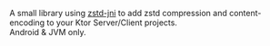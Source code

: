 A small library using [zstd-jni](https://github.com/luben/zstd-jni) to add zstd compression and content-encoding to your Ktor Server/Client
projects.<br>
Android & JVM only.
